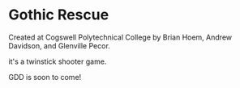 # Gothic Rescue
Created at Cogswell Polytechnical College by Brian Hoem, Andrew Davidson, and Glenville Pecor.

it's a twinstick shooter game.

GDD is soon to come! 
